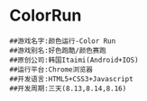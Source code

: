 ColorRun
========
    ##游戏名字:颜色运行-Color Run
    ##游戏别名:好色跑酷/颜色赛跑
    ##原创公司:韩国Itaimi(Android+IOS)
    ##运行平台:Chrome浏览器
    ##开发语言:HTML5+CSS3+Javascript
    ##开发周期:三天(8.13,8.14,8.16)

